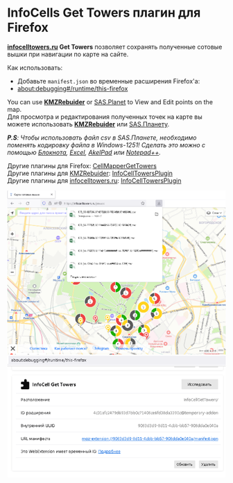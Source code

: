 # InfoCells Get Towers плагин для Firefox

**[infocelltowers.ru](https://infocelltowers.ru/) Get Towers** позволяет сохранять полученные сотовые вышки при навигации по карте на сайте.        

Как использовать:
- Добавьте `manifest.json` во временные расширения Firefox'a:
- [about:debugging#/runtime/this-firefox](about:debugging#/runtime/this-firefox)        

You can use **[KMZRebuider](https://github.com/dkxce/KMZRebuilder)** or [SAS.Planet](https://www.sasgis.org/sasplaneta/) to View and Edit points on the map.   
Для просмотра и редактирования полученных точек на карте вы можете использовать **[KMZRebuider](https://github.com/dkxce/KMZRebuilder)** или [SAS.Планету](https://www.sasgis.org/sasplaneta/). 

***P.S**: Чтобы использовать файл csv в SAS.Планете, необходимо поменять кодировку файла в Windows-1251! Сделать это можно с помощью [Блокнота](https://ru.wikipedia.org/wiki/%D0%91%D0%BB%D0%BE%D0%BA%D0%BD%D0%BE%D1%82_(%D0%BF%D1%80%D0%BE%D0%B3%D1%80%D0%B0%D0%BC%D0%BC%D0%B0)),  [Excel](https://www.unisender.com/ru/support/contact-lists/import-contact/charset-utf-8/), [AkelPad](https://akelpad.sourceforge.net/) или [Notepad++](https://notepad-plus-plus.org/downloads/).*    

Другие плагины для Firefox: [CellMapperGetTowers](https://github.com/dkxce/CellMapperGetTowers)    
Другие плагины для [KMZRebuider](https://github.com/dkxce/KMZRebuilder): [InfoCellTowersPlugin](https://github.com/dkxce/InfoCellTowersPlugin)      
Другие плагины для [infocelltowers.ru](https://infocelltowers.ru/): [InfoCellTowersPlugin](https://github.com/dkxce/InfoCellTowersPlugin)  

<img src="READM1.png"/>    
<img src="READM2.png"/>    
